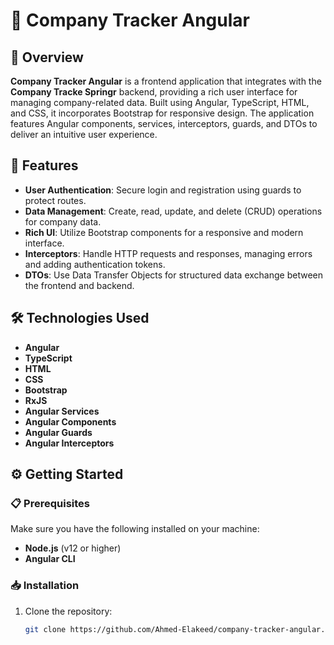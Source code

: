 # 🌟 Company Tracker Angular

## 📖 Overview

**Company Tracker Angular** is a frontend application that integrates with the **Company Tracke Springr** backend, providing a rich user interface for managing company-related data. Built using Angular, TypeScript, HTML, and CSS, it incorporates Bootstrap for responsive design. The application features Angular components, services, interceptors, guards, and DTOs to deliver an intuitive user experience.

## 🚀 Features

- **User Authentication**: Secure login and registration using guards to protect routes.
- **Data Management**: Create, read, update, and delete (CRUD) operations for company data.
- **Rich UI**: Utilize Bootstrap components for a responsive and modern interface.
- **Interceptors**: Handle HTTP requests and responses, managing errors and adding authentication tokens.
- **DTOs**: Use Data Transfer Objects for structured data exchange between the frontend and backend.

## 🛠️ Technologies Used

- **Angular**
- **TypeScript**
- **HTML**
- **CSS**
- **Bootstrap**
- **RxJS**
- **Angular Services**
- **Angular Components**
- **Angular Guards**
- **Angular Interceptors**

## ⚙️ Getting Started

### 📋 Prerequisites

Make sure you have the following installed on your machine:

- **Node.js** (v12 or higher)
- **Angular CLI**

### 📥 Installation

1. Clone the repository:

   ```bash
   git clone https://github.com/Ahmed-Elakeed/company-tracker-angular.git
